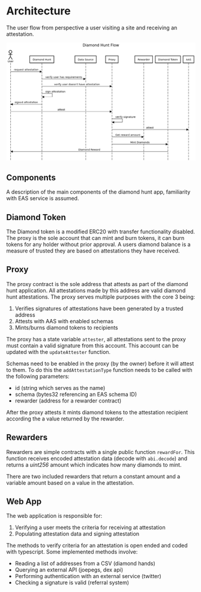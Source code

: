 # Architecture

The user flow from perspective a user visiting a site and receiving an attestation.

![Attestation Flow](sequence-diagram.png "Title")

## Components

A description of the main components of the diamond hunt app, familiarity with EAS service is assumed.

## Diamond Token

The Diamond token is a modified ERC20 with transfer functionality disabled. The
proxy is the sole account that can mint and burn tokens, it can burn tokens for
any holder without prior approval. A users diamond balance is a measure of
trusted they are based on attestations they have received.

## Proxy

The proxy contract is the sole address that attests as part of the diamond hunt
application. All attestations made by this address are valid diamond hunt
attestations. The proxy serves multiple purposes with the core 3 being:

1. Verifies signatures of attestations have been generated by a trusted address
2. Attests with AAS with enabled schemas
3. Mints/burns diamond tokens to recipients

The proxy has a state variable `attester`, all attestations sent to the proxy
must contain a valid signature from this account. This account can be updated
with the `updateAttester` function.

Schemas need to be enabled in the proxy (by the owner) before it will attest to
them. To do this the `addAttestationType` function needs to be called with the
following parameters:

* id (string which serves as the name)
* schema (bytes32 referencing an EAS schema ID)
* rewarder (address for a rewarder contract)

After the proxy attests it mints diamond tokens to the attestation recipient
according the a value returned by the rewarder.

## Rewarders

Rewarders are simple contracts with a single public function `rewardFor`. This
function receives encoded attestation data (decode with `abi.decode`) and
returns a _uint256_ amount which indicates how many diamonds to mint.

There are two included rewarders that return a constant amount and a variable
amount based on a value in the attestation.

## Web App

The web application is responsible for:

1. Verifying a user meets the criteria for receiving at attestation
2. Populating attestation data and signing attestation

The methods to verify criteria for an attestation is open ended and coded with
typescript. Some implemented methods involve:

* Reading a list of addresses from a CSV  (diamond hands)
* Querying an external API (joepegs, dex api)
* Performing authentication with an external service (twitter)
* Checking a signature is valid (referral system)
